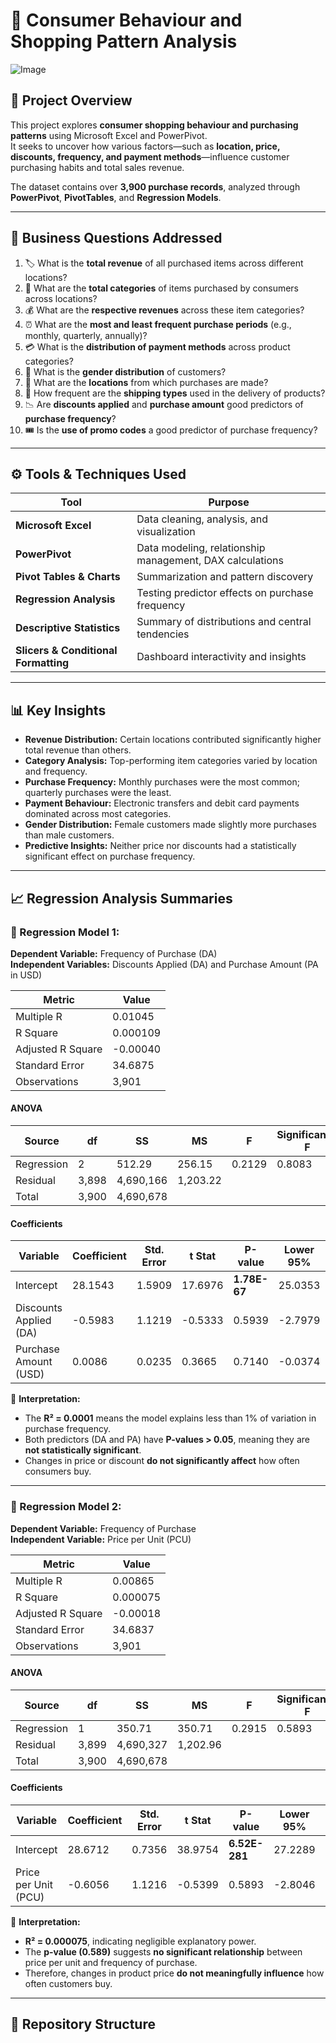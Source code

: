 # 🧾 Consumer Behaviour and Shopping Pattern Analysis

![Image](https://github.com/user-attachments/assets/402b8179-5551-40c3-8fe9-487ce62175a2)

## 📘 Project Overview
This project explores **consumer shopping behaviour and purchasing patterns** using Microsoft Excel and PowerPivot.  
It seeks to uncover how various factors—such as **location, price, discounts, frequency, and payment methods**—influence customer purchasing habits and total sales revenue.

The dataset contains over **3,900 purchase records**, analyzed through **PowerPivot**, **PivotTables**, and **Regression Models**.

---

## 🎯 Business Questions Addressed

1. 🏷️ What is the **total revenue** of all purchased items across different locations?  
2. 🛒 What are the **total categories** of items purchased by consumers across locations?  
3. 💰 What are the **respective revenues** across these item categories?  
4. ⏰ What are the **most and least frequent purchase periods** (e.g., monthly, quarterly, annually)?  
5. 💳 What is the **distribution of payment methods** across product categories?  
6. 🚻 What is the **gender distribution** of customers?  
7. 📍 What are the **locations** from which purchases are made?  
8. 🚚 How frequent are the **shipping types** used in the delivery of products?  
9. 📉 Are **discounts applied** and **purchase amount** good predictors of **purchase frequency**?  
10. 🎟️ Is the **use of promo codes** a good predictor of purchase frequency?

---

## ⚙️ Tools & Techniques Used

| Tool | Purpose |
|------|----------|
| **Microsoft Excel** | Data cleaning, analysis, and visualization |
| **PowerPivot** | Data modeling, relationship management, DAX calculations |
| **Pivot Tables & Charts** | Summarization and pattern discovery |
| **Regression Analysis** | Testing predictor effects on purchase frequency |
| **Descriptive Statistics** | Summary of distributions and central tendencies |
| **Slicers & Conditional Formatting** | Dashboard interactivity and insights |

---

## 📊 Key Insights

- **Revenue Distribution:** Certain locations contributed significantly higher total revenue than others.  
- **Category Analysis:** Top-performing item categories varied by location and frequency.  
- **Purchase Frequency:** Monthly purchases were the most common; quarterly purchases were the least.  
- **Payment Behaviour:** Electronic transfers and debit card payments dominated across most categories.  
- **Gender Distribution:** Female customers made slightly more purchases than male customers.  
- **Predictive Insights:** Neither price nor discounts had a statistically significant effect on purchase frequency.

---

## 📈 Regression Analysis Summaries

### 🧮 Regression Model 1:  
**Dependent Variable:** Frequency of Purchase (DA)  
**Independent Variables:** Discounts Applied (DA) and Purchase Amount (PA in USD)

| Metric | Value |
|---------|-------|
| Multiple R | 0.01045 |
| R Square | 0.000109 |
| Adjusted R Square | -0.00040 |
| Standard Error | 34.6875 |
| Observations | 3,901 |

#### ANOVA
| Source | df | SS | MS | F | Significance F |
|---------|----|----|----|---|----------------|
| Regression | 2 | 512.29 | 256.15 | 0.2129 | 0.8083 |
| Residual | 3,898 | 4,690,166 | 1,203.22 | | |
| Total | 3,900 | 4,690,678 | | | |

#### Coefficients
| Variable | Coefficient | Std. Error | t Stat | P-value | Lower 95% | Upper 95% |
|-----------|--------------|-------------|----------|----------|-------------|-------------|
| Intercept | 28.1543 | 1.5909 | 17.6976 | **1.78E-67** | 25.0353 | 31.2732 |
| Discounts Applied (DA) | -0.5983 | 1.1219 | -0.5333 | 0.5939 | -2.7979 | 1.6013 |
| Purchase Amount (USD) | 0.0086 | 0.0235 | 0.3665 | 0.7140 | -0.0374 | 0.0546 |

🧩 **Interpretation:**
- The **R² = 0.0001** means the model explains less than 1% of variation in purchase frequency.  
- Both predictors (DA and PA) have **P-values > 0.05**, meaning they are **not statistically significant**.  
- Changes in price or discount **do not significantly affect** how often consumers buy.  

---

### 🧮 Regression Model 2:  
**Dependent Variable:** Frequency of Purchase  
**Independent Variable:** Price per Unit (PCU)

| Metric | Value |
|---------|-------|
| Multiple R | 0.00865 |
| R Square | 0.000075 |
| Adjusted R Square | -0.00018 |
| Standard Error | 34.6837 |
| Observations | 3,901 |

#### ANOVA
| Source | df | SS | MS | F | Significance F |
|---------|----|----|----|---|----------------|
| Regression | 1 | 350.71 | 350.71 | 0.2915 | 0.5893 |
| Residual | 3,899 | 4,690,327 | 1,202.96 | | |
| Total | 3,900 | 4,690,678 | | | |

#### Coefficients
| Variable | Coefficient | Std. Error | t Stat | P-value | Lower 95% | Upper 95% |
|-----------|--------------|-------------|----------|----------|-------------|-------------|
| Intercept | 28.6712 | 0.7356 | 38.9754 | **6.52E-281** | 27.2289 | 30.1134 |
| Price per Unit (PCU) | -0.6056 | 1.1216 | -0.5399 | 0.5893 | -2.8046 | 1.5934 |

🧩 **Interpretation:**
- **R² = 0.000075**, indicating negligible explanatory power.  
- The **p-value (0.589)** suggests **no significant relationship** between price per unit and frequency of purchase.  
- Therefore, changes in product price **do not meaningfully influence** how often customers buy.

---

## 📂 Repository Structure

